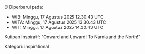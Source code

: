 ⏰ Diperbarui pada:
- WIB: Minggu, 17 Agustus 2025 12.30.43 UTC
- WITA: Minggu, 17 Agustus 2025 13.30.43 UTC
- WIT: Minggu, 17 Agustus 2025 14.30.43 UTC

Kutipan Inspiratif:
"Onward and Upward!  To Narnia and the North!"


Kategori: inspirational

